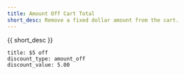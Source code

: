 ```yaml
---
title: Amount Off Cart Total
short_desc: Remove a fixed dollar amount from the cart.
---
```


{{ short_desc }}

~~~
title: $5 off
discount_type: amount_off
discount_value: 5.00
~~~
